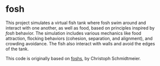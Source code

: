 # fosh

This project simulates a virtual fish tank where fosh swim around and interact with one another, as well as food, based on principles inspired by *fosh* behavior. The simulation includes various mechanics like food attraction, flocking behaviors (cohesion, separation, and alignment), and crowding avoidance. The fish also interact with walls and avoid the edges of the tank.

This code is originally based on [foshs](https://gitlab.com/chrismit3s/foshs), by Christoph Schmidtmeier.